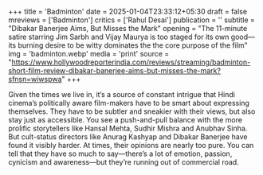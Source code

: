 +++
title = 'Badminton'
date = 2025-01-04T23:33:12+05:30
draft = false
mreviews = ['Badminton']
critics = ['Rahul Desai']
publication = ''
subtitle = "Dibakar Banerjee Aims, But Misses the Mark"
opening = "The 11-minute satire starring Jim Sarbh and Vijay Maurya is too staged for its own good—its burning desire to be witty dominates the the core purpose of the film"
img = 'badminton.webp'
media = 'print'
source = "https://www.hollywoodreporterindia.com/reviews/streaming/badminton-short-film-review-dibakar-banerjee-aims-but-misses-the-mark?sfnsn=wiwspwa"
+++

Given the times we live in, it’s a source of constant intrigue that Hindi cinema’s politically aware film-makers have to be smart about expressing themselves. They have to be subtler and sneakier with their views, but also stay just as accessible. You see a push-and-pull balance with the more prolific storytellers like Hansal Mehta, Sudhir Mishra and Anubhav Sinha. But cult-status directors like Anurag Kashyap and Dibakar Banerjee have found it visibly harder. At times, their opinions are nearly too pure. You can tell that they have so much to say—there’s a lot of emotion, passion, cynicism and awareness—but they’re running out of commercial road.
